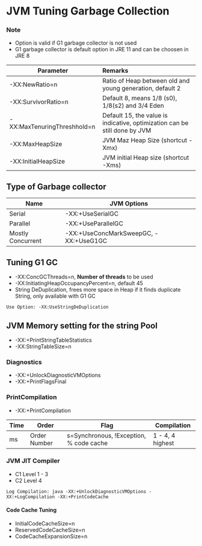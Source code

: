 # JVM Tuning Garbage Collection

### Note
- Option is valid if G1 garbage collector is not used
- G1 garbage collector is default option in JRE 11 and can be choosen in JRE 8

| Parameter   |      Remarks   |  
|-------------|:-------------|
| -XX:NewRatio=n |Ratio of Heap between old and young generation, default 2|
| -XX:SurvivorRatio=n|    Default 8, means 1/8 (s0), 1/8(s2) and 3/4 Eden   |  
| -XX:MaxTenuringThreshhold=n | Default 15, the value is indicative, optimization can be still done by JVM |
| -XX:MaxHeapSize | JVM Maz Heap Size (shortcut -Xmx)|
| -XX:InitialHeapSize | JVM initial Heap size (shortcut -Xms)|


## Type of Garbage collector

| Name | JVM Options |
|------|------------|
|Serial|-XX:+UseSerialGC|
|Parallel|-XX:+UseParallelGC|
|Mostly Concurrent|-XX:+UseConcMarkSweepGC, -XX:+UseG1GC|

## Tuning G1 GC

- -XX:ConcGCThreads=n, __Number of threads__ to be used
- -XX:InitiatingHeapOccupancyPercent=n, default 45
- String DeDuplication, frees more space in Heap if it finds duplicate String, only available with G1 GC
```
Use Option: -XX:UseStringDeDuplication
```

## JVM Memory setting for the string Pool

- -XX:+PrintStringTableStatistics
- -XX:StringTableSize=n

### Diagnostics

- -XX:+UnlockDiagnosticVMOptions
- -XX:+PrintFlagsFinal

### PrintCompilation

- -XX:+PrintCompilation

|Time|Order|Flag|Compilation|
|----|-----|----|-----------|
|ms|Order Number|s=Synchronous, !Exception, % code cache |1 - 4, 4 highest

### JVM JIT Compiler

- C1 Level 1 - 3
- C2 Level 4

```
Log Compilation: java -XX:+UnlockDiagnosticVMOptions -XX:+LogCompilation -XX:+PrintCodeCache
```

#### Code Cache Tuning
- InitialCodeCacheSize=n
- ReservedCodeCacheSize=n
- CodeCacheExpansionSize=n
